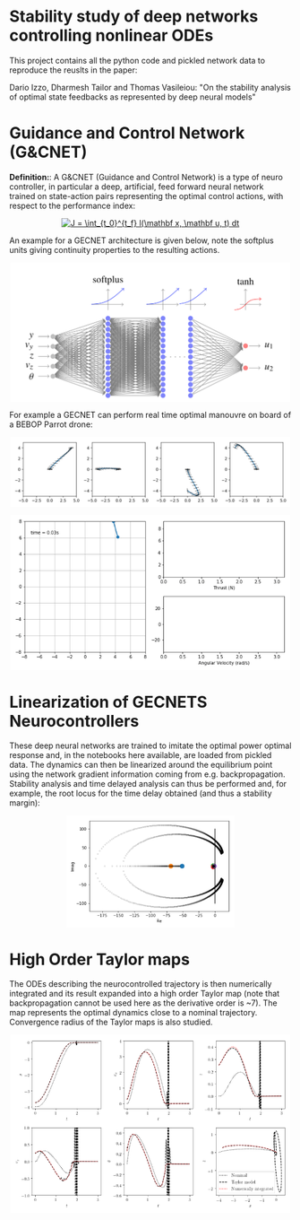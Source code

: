 # Stability study of deep networks controlling nonlinear ODEs
This project contains all the python code and pickled network data to reproduce the reuslts in the paper:

Dario Izzo, Dharmesh Tailor and Thomas Vasileiou: "On the stability analysis of optimal state feedbacks as represented by deep neural models"

# Guidance and Control Network (G&CNET)
**Definition:**: A G&CNET (Guidance and Control Network) is a type of neuro controller, in particular a deep, artificial, feed forward neural network trained on state-action pairs representing the optimal control actions, with respect to the performance index:
<p align="center">
<a href="https://www.codecogs.com/eqnedit.php?latex=J&space;=&space;\int_{t_0}^{t_f}&space;l(\mathbf&space;x,&space;\mathbf&space;u,&space;t)&space;dt" target="_blank"><img src="https://latex.codecogs.com/gif.latex?J&space;=&space;\int_{t_0}^{t_f}&space;l(\mathbf&space;x,&space;\mathbf&space;u,&space;t)&space;dt" title="J = \int_{t_0}^{t_f} l(\mathbf x, \mathbf u, t) dt" /></a>
</p>
An example for a GECNET architecture is given below, note the softplus units giving continuity properties to the resulting actions.

<p align="center">
  <img align="middle" src="./assets/gecnet.png" alt="GECNET neurocontroller for the BEBOP drone" width="500" />
</p>

For example a GECNET can perform real time optimal manouvre on board of a BEBOP Parrot drone:

<p align="center">
  <img align="middle" src="./assets/trajs.png" alt="GECNET neurocontroller for the BEBOP drone" width="500" />
</p>

<p align="center">
  <img align="middle" src="./assets/quad_traj.gif" alt="GECNET controlling the BEBOP drone" width="500" />
</p>

# Linearization of GECNETS Neurocontrollers
These deep neural networks are trained to imitate the optimal power optimal response and, in the notebooks here available, are loaded from pickled data. The dynamics can then be linearized around the equilibrium point using the network gradient information coming from e.g. backpropagation. Stability analysis and time delayed analysis can thus be performed and, for example, the root locus for the time delay obtained (and thus a stability margin):

<p align="center">
  <img align="middle" src="./assets/locusrootN_3_100.png" alt="Time delay for a GECNET controlling the BEBOP drone" width="300" />
</p>


# High Order Taylor maps
The ODEs describing the neurocontrolled trajectory is then numerically integrated and its result expanded into a high order Taylor map (note that backpropagation cannot be used here as the derivative order is ~7). The map represents the optimal dynamics close to a nominal trajectory. Convergence radius of the Taylor maps is also studied.

<p align="center">
  <img align="middle" src="./assets/taylormodel.png" alt="Time delay for a GECNET controlling the BEBOP drone" width="500" />
</p>
